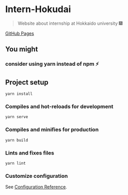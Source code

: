 # Intern-Hokudai

> Website about internship at Hokkaido university :fireworks:

  [GitHub Pages](https://tuterdust.github.io/Intern-Hokudai)

## You might
### consider using yarn instead of npm :zap:

## Project setup
```
yarn install
```

### Compiles and hot-reloads for development
```
yarn serve
```

### Compiles and minifies for production
```
yarn build
```

### Lints and fixes files
```
yarn lint
```

### Customize configuration
See [Configuration Reference](https://cli.vuejs.org/config/).
